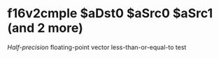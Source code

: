 # f16v2cmple $aDst0 $aSrc0 $aSrc1 (and 2 more)

*Half-precision* floating-point vector less-than-or-equal-to test
